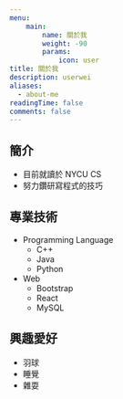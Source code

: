 ```yaml
---
menu:
    main: 
        name: 關於我
        weight: -90
        params:
            icon: user
title: 關於我
description: userwei
aliases:
  - about-me
readingTime: false
comments: false
---
```

## 簡介
* 目前就讀於 NYCU CS
* 努力鑽研寫程式的技巧
## 專業技術
* Programming Language
  * C++
  * Java
  * Python
* Web
  * Bootstrap
  * React
  * MySQL
## 興趣愛好
* 羽球
* 睡覺
* 雜耍